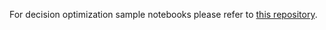 For decision optimization sample notebooks please refer to [this repository](https://github.com/IBMDecisionOptimization/DO-Samples/tree/watson_studio_cloud/jupyter/watsonx.ai%20and%20Cloud%20Pak%20for%20Data%20as%20a%20Service).
